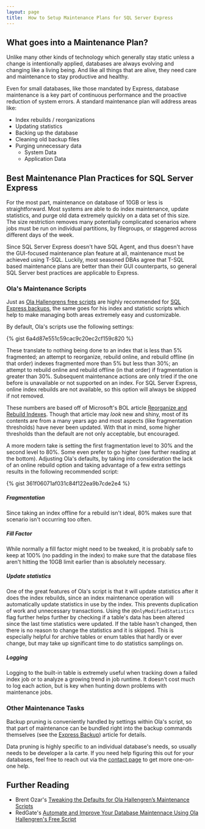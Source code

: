 ```yaml
---
layout: page
title:  How to Setup Maintenance Plans for SQL Server Express
---
```


## What goes into a Maintenance Plan?

Unlike many other kinds of technology which generally stay static unless a
change is intentionally applied, databases are always evolving and changing
like a living being. And like all things that are alive, they need care and
maintenance to stay productive and healthy.

Even for small databases, like those mandated by Express, database maintenance is a
key part of continuous performance and the proactive reduction of system errors. A standard
maintenance plan will address areas like:

* Index rebuilds / reorganizations
* Updating statistics
* Backing up the database
* Cleaning old backup files
* Purging unnecessary data
  * System Data
  * Application Data


## Best Maintenance Plan Practices for SQL Server Express

For the most part, maintenance on database of 10GB or less is straightforward. Most
systems are able to do index maintenance, update statistics, and purge old data extremely
quickly on a data set of this size. The size restriction removes many potentially complicated
scenarios where jobs must be run on individual partitions, by filegroups, or staggered across
different days of the week.

Since SQL Server Express doesn't have SQL Agent, and thus doesn't have the GUI-focused
maintenance plan feature at all, maintenance must be achieved using T-SQL. Luckily, most seasoned
DBAs agree that T-SQL based maintenance plans are better than their GUI counterparts,
so general SQL Server best practices are applicable to Express.

### Ola's Maintenance Scripts

Just as [Ola Hallengrens free scripts](https://ola.hallengren.com/sql-server-backup.html) are highly recommended for [SQL Express backups](http://expressdb.io/sql-server-express-backups/), the same goes for his index and statistic scripts which help to make managing both areas extremely easy and customizable.

By default, Ola's scripts use the following settings:

{% gist 6a4d87e551c59cac9c20ec2cf159c820 %}

These translate to nothing being done to an index that is less than 5% fragmented;
an attempt to reorganize, rebuild online, and rebuild offline (in that order) indexes fragmented more
than 5% but less than 30%; an attempt to rebuild online and rebuild offline (in that order)
if fragmentation is greater than 30%. Subsequent maintenance actions are only tried if the
one before is unavailable or not supported on an index. For SQL Server Express, online index rebuilds
are not available, so this option will always be skipped if not removed.

These numbers are based off of Microsoft's BOL article [Reorganize and Rebuild Indexes](https://docs.microsoft.com/en-us/sql/relational-databases/indexes/reorganize-and-rebuild-indexes). Though that article may *look* new and shiny, most of its contents are from a many years ago and most aspects (like fragmentation thresholds) have never been updated. With that in mind, some higher thresholds than the default are not only acceptable, but encouraged.

A more modern take is setting the first fragmentation level to 30% and the second level to 80%. Some even
prefer to go higher (see further reading at the bottom). Adjusting Ola's defaults, by taking into consideration the lack of an online rebuild option and taking advantage of a few extra settings results in the following recommended script:

{% gist 361f06071af031c84f122ea9b7cde2e4 %}

##### Fragmentation
Since taking an index offline for a rebuild isn't ideal, 80% makes sure that scenario isn't
occurring too often.

##### Fill Factor
While normally a fill factor might need to be tweaked, it is
probably safe to keep at 100% (no padding in the index) to make sure that the database
files aren't hitting the 10GB limit earlier than is absolutely necessary.

##### Update statistics
One of the great features of Ola's script is that it will update statistics after it
does the index rebuilds, since an index maintenance operation will automatically
update statistics in use by the index. This prevents duplication of work and
unnecessary transactions. Using the `@OnlyModifiedStatistics` flag further helps further by checking if a table's data has been altered since the last time
statistics were updated. If the table hasn't changed, then there is no reason to change
the statistics and it is skipped. This is especially helpful for archive tables or enum tables that
hardly or ever change, but may take up significant time to do statistics samplings on.

##### Logging
Logging to the built-in table is extremely useful when tracking down a failed index job or
to analyze a growing trend in job runtime. It doesn't cost much to log each action,
but is key when hunting down problems with maintenance jobs.

### Other Maintenance Tasks

Backup pruning is conveniently handled by settings within Ola's script, so that part of
maintenance can be bundled right into the backup commands themselves (see the [Express Backup](http://expressdb.io/sql-server-express-backups/)) article for details.

Data pruning is highly specific to an individual database's needs, so usually needs to be
developer a la carte. If you need help figuring this out for your databases, feel free to
reach out via the [contact page](http://expressdb.io/contact/) to get more one-on-one help.

## Further Reading

* Brent Ozar's [Tweaking the Defaults for Ola Hallengren’s Maintenance Scripts](https://www.brentozar.com/archive/2014/12/tweaking-defaults-ola-hallengrens-maintenance-scripts/)
* RedGate's [Automate and Improve Your Database Maintennace Using Ola Hallengren's Free Script](https://www.red-gate.com/simple-talk/sql/database-administration/automate-and-improve-your-database-maintenance-using-ola-hallengrens-free-script/)
